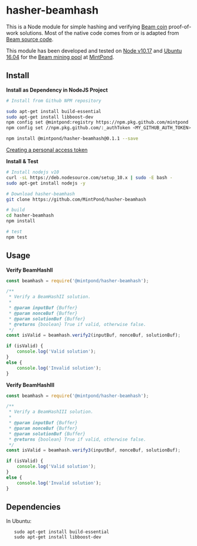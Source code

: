 hasher-beamhash
===============

This is a Node module for simple hashing and verifying [Beam coin](https://beam.mw) proof-of-work solutions. 
Most of the native code comes from or is adapted from [Beam source code](https://github.com/BeamMW/beam/tree/master/3rdparty/crypto).

This module has been developed and tested on [Node v10.17](https://nodejs.org/) and 
[Ubuntu 16.04](http://releases.ubuntu.com/16.04/) for the [Beam mining pool](https://mintpond.com/#!/beam) at [MintPond](https://mintpond.com).

## Install ##
__Install as Dependency in NodeJS Project__
```bash
# Install from Github NPM repository

sudo apt-get install build-essential
sudo apt-get install libboost-dev
npm config set @mintpond:registry https://npm.pkg.github.com/mintpond
npm config set //npm.pkg.github.com/:_authToken <MY_GITHUB_AUTH_TOKEN>

npm install @mintpond/hasher-beamhash@0.1.1 --save
```
[Creating a personal access token](https://help.github.com/en/github/authenticating-to-github/creating-a-personal-access-token-for-the-command-line)

__Install & Test__
```bash
# Install nodejs v10
curl -sL https://deb.nodesource.com/setup_10.x | sudo -E bash -
sudo apt-get install nodejs -y

# Download hasher-beamhash
git clone https://github.com/MintPond/hasher-beamhash

# build
cd hasher-beamhash
npm install

# test
npm test
``` 

## Usage ##
__Verify BeamHashII__
```javascript
const beamhash = require('@mintpond/hasher-beamhash');

/**
 * Verify a BeamHashII solution.
 *
 * @param inputBuf {Buffer}
 * @param nonceBuf {Buffer}
 * @param solutionBuf {Buffer}
 * @returns {boolean} True if valid, otherwise false.
 */
const isValid = beamhash.verify2(inputBuf, nonceBuf, solutionBuf);

if (isValid) {
    console.log('Valid solution');
}
else {
    console.log('Invalid solution');
}
```

__Verify BeamHashIII__
```javascript
const beamhash = require('@mintpond/hasher-beamhash');

/**
 * Verify a BeamHashIII solution.
 *
 * @param inputBuf {Buffer}
 * @param nonceBuf {Buffer}
 * @param solutionBuf {Buffer}
 * @returns {boolean} True if valid, otherwise false.
 */
const isValid = beamhash.verify3(inputBuf, nonceBuf, solutionBuf);

if (isValid) {
    console.log('Valid solution');
}
else {
    console.log('Invalid solution');
}
```

## Dependencies ##
In Ubuntu:
```
   sudo apt-get install build-essential
   sudo apt-get install libboost-dev
```